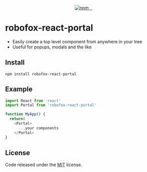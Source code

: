 <div align="center">
  <a href="https://www.npmjs.com/package/robofox-react-portal">
    <img alt="npm" src="https://badgen.net/npm/v/robofox-react-portal?color=2c139f" />
  </a>
  <a href="https://www.npmjs.com/package/robofox-react-portal">
    <img alt="" src="https://badgen.net/npm/dt/robofox-react-portal?color=2c139f" />
  </a>
  <a href="https://bundlephobia.com/result?p=robofox-react-portal">
    <img alt="" src="https://badgen.net/bundlephobia/min/robofox-react-portal?color=2c139f" />
  </a>
   <a href="https://github.com/hxf31891/robofox-react-portal/blob/main/LICENSE">
    <img alt="" src="https://badgen.net/github/license/robofox-react-portal/robofox-react-portal?color=2c139f" />
  </a>
</div>

# robofox-react-portal
- Easily create a top level component from anywhere in your tree
- Useful for popups, modals and the like

## Install
`npm install robofox-react-portal`

## Example 
```js
import React from 'react'
import Portal from 'robofox-react-portal'

function MyApp() {
  return(
    <Portal>
      ...your components
    </Portal>
}
```


## License

Code released under the [MIT](https://github.com/hxf31891/robofox-react-portal/blob/main/LICENSE) license.
